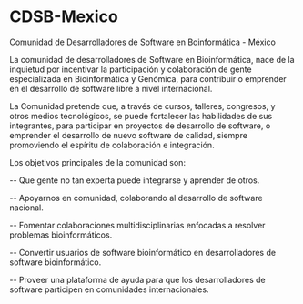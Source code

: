 # CDSB-Mexico
Comunidad de Desarrolladores de Software en Boinformática - México


La comunidad de desarrolladores de Software en Bioinformática, nace de la inquietud por incentivar la participación y colaboración de gente especializada en Bioinformática y Genómica, para contribuir o emprender en el desarrollo de software libre a nivel internacional. 

La Comunidad pretende que, a través de cursos, talleres, congresos, y otros medios tecnológicos, se puede fortalecer las habilidades de sus integrantes, para participar en proyectos de desarrollo de software, o emprender el desarrollo de nuevo software de calidad, siempre promoviendo el espíritu de colaboración e integración. 

Los objetivos principales de la comunidad son:

-- Que gente no tan experta puede integrarse y aprender de otros.

-- Apoyarnos en comunidad, colaborando al desarrollo de software nacional.

-- Fomentar colaboraciones multidisciplinarias enfocadas a resolver problemas bioinformáticos.

-- Convertir usuarios de software bioinformático en desarrolladores de software bioinformático.

-- Proveer una plataforma de ayuda para que los desarrolladores de software participen en comunidades internacionales.
